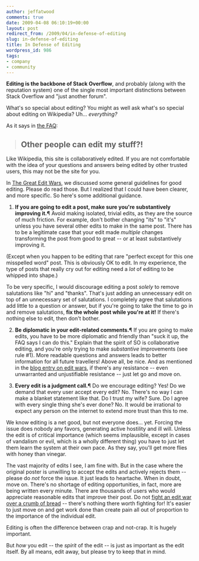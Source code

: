 ```yaml
---
author: jeffatwood
comments: true
date: 2009-04-08 06:10:19+00:00
layout: post
redirect_from: /2009/04/in-defense-of-editing
slug: in-defense-of-editing
title: In Defense of Editing
wordpress_id: 986
tags:
- company
- community
---
```



**Editing is the backbone of Stack Overflow**, and probably (along with the reputation system) one of the single most important distinctions between Stack Overflow and "just another forum".



What's so special about editing? You might as well ask what's so special about editing on Wikipedia? Uh... _everything?_



As it says in [the FAQ](http://stackoverflow.com/faq):





>

> 
> ## Other people can edit my stuff?!
> 
> 

> 
> 
Like Wikipedia, this site is collaboratively edited. If you are not comfortable with the idea of your questions and answers being edited by other trusted users, this may not be the site for you.






In [The Great Edit Wars](http://blog.stackoverflow.com/2009/03/the-great-edit-wars/), we discussed some general guidelines for good editing. Please do read those. But I realized that I could have been clearer, and more specific. So here's some additional guidance.







  1. **If you are going to edit a post, make sure you're substantively improving it.**¶ Avoid making isolated, trivial edits, as they are the source of much friction. For example, don't bother changing "its" to "it's" unless you have several other edits to make in the same post. There has to be a legitimate case that your edit made _multiple_ changes transforming the post from good to great -- or at least substantively improving it.



(Except when you happen to be editing that rare "perfect except for this one misspelled word" post. This is obviously OK to edit. In my experience, the type of posts that really cry out for editing need a _lot_ of editing to be whipped into shape.)



To be very specific, I would discourage editing a post _solely_ to remove salutations like "hi" and "thanks". That's just adding an unnecessary edit on top of an unnecessary set of salutations. I completely agree that salutations add little to a question or answer, but if you're going to take the time to go in and remove salutations, **fix the whole post while you're at it!** If there's nothing else to edit, then don't bother.




  2. **Be diplomatic in your edit-related comments.**¶ If you are going to make edits, you have to be more diplomatic and friendly than "suck it up, the FAQ says I can do this." Explain that the spirit of SO is collaborative editing, and you're only trying to make _substantive_ improvements (see rule #1). More readable questions and answers leads to better information for all future travellers! Above all, be nice. And as mentioned in the [blog entry on edit wars](http://blog.stackoverflow.com/2009/03/the-great-edit-wars/), if there's any resistance -- even unwarranted and unjustifiable resistance -- just let go and move on.




  3. **Every edit is a judgment call.**¶ Do we encourage editing? Yes! Do we demand that every user accept every edit? No. There's no way I can make a blanket statement like that. Do I trust my wife? Sure. Do I agree with every single thing she's ever done? No. It would be irrational to expect any person on the internet to extend more trust than this to me.



We know editing is a net good, but not everyone does... yet. Forcing the issue does nobody any favors, generating active hostility and ill will. Unless the edit is of critical importance (which seems implausible, except in cases of vandalism or evil, which is a wholly different thing) you have to just let them learn the system at their own pace. As they say, you'll get more flies with honey than vinegar.



The vast majority of edits I see, I am fine with. But in the case where the original poster is unwilling to accept the edits and actively rejects them -- please do _not_ force the issue. It just leads to heartache. When in doubt, move on. There's no shortage of editing opportunities, in fact, more are being written every minute. There are thousands of users who would appreciate reasonable edits that improve their post. Do not [fight an edit war over a crumb of bread](http://blog.stackoverflow.com/2009/03/the-great-edit-wars/) -- there's nothing there worth fighting for! It's easier to just move on and get work done than create pain all out of proportion to the importance of the individual edit.




Editing is often the difference between crap and not-crap. It is hugely important.



But _how_ you edit -- the _spirit_ of the edit -- is just as important as the edit itself. By all means, edit away, but please try to keep that in mind.

